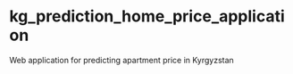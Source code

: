 # kg_prediction_home_price_application
Web application for predicting apartment price in Kyrgyzstan



